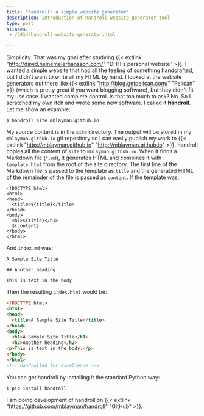```yaml
---
title: "handroll: a simple website generator"
description: Introduction of handroll website generator tool
type: post
aliases:
 - /2014/handroll-website-generator.html

---
```

Simplicity. That was my goal after studying {{< extlink "http://david.heinemeierhansson.com/" "DHH's personal website" >}}.
I wanted a simple website that
had all the feeling of something handcrafted, but I didn't want to write all
my HTML by hand. I looked at the website generators out there like
{{< extlink "http://blog.getpelican.com/" "Pelican" >}} (which is pretty great if you want
blogging software), but they didn't fit my use case. I wanted complete control.
Is that too much to ask? No. So I scratched my own itch and wrote some new
software. I called it **handroll**. Let me show an example:

```console
$ handroll site mblayman.github.io
```

My source content is in the `site` directory. The output will be stored in my
`mblayman.github.io` git repository so I can easily publish my work to
{{< extlink "http://mblayman.github.io" "http://mblayman.github.io" >}}. handroll copies all the
content of `site` to `mblayman.github.io`. When it finds a Markdown file
(`*.md`), it generates HTML and combines it with `template.html` from the root
of the site directory. The first line of the Markdown file is passed to the
template as `title` and the generated HTML of the remainder of the file is
passed as `content`. If the template was:

```html+mako
<!DOCTYPE html>
<html>
<head>
  <title>${title}</title>
</head>
<body>
  <h1>${title}</h1>
  ${content}
</body>
</html>
```

And `index.md` was:

```
A Sample Site Title

## Another heading

This is text in the body
```

Then the resulting `index.html` would be:

```html
<!DOCTYPE html>
<html>
<head>
  <title>A Sample Site Title</title>
</head>
<body>
  <h1>A Sample Site Title</h1>
  <h2>Another heading</h2>
<p>This is text in the body.</p>
</body>
</html>
<!-- handrolled for excellence -->
```

You can get handroll by installing it the standard Python way:

```console
$ pip install handroll
```

I am doing development of handroll on
{{< extlink "https://github.com/mblayman/handroll" "GitHub" >}}.
